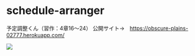 # schedule-arranger

予定調整くん（習作：4章16〜24）
公開サイト→　https://obscure-plains-02777.herokuapp.com/

<img src="https://pds.exblog.jp/pds/1/202103/09/32/b0349332_12390536.png">

